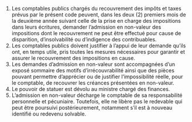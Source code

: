 1) Les comptables publics chargés du recouvrement des impôts et taxes prévus par le présent code peuvent, dans les deux (2) premiers mois de la deuxième année suivant  celle  de  la  prise  en  charge  des  impositions  dans  leurs  écritures,  demander l’admission en non-valeur des impositions dont le recouvrement ne peut être effectué pour cause de disparition, d’insolvabilité ou d’indigence des contribuables.
2) Les comptables publics doivent justifier à l’appui de leur demande qu’ils ont, en
temps utile, pris toutes les mesures nécessaires pour garantir et assurer le recouvrement des impositions en cause.
3) Les  demandes  d’admission  en  non-valeur  sont  accompagnées  d’un  exposé
sommaire des motifs d’irrécouvrabilité ainsi que des pièces pouvant permettre d’apprécier ou de justifier l’impossibilité réelle, pour le comptable, de recouvrer les créances présentées en non-valeur.
4) Le pouvoir de statuer est dévolu au ministre chargé des finances.
4) L’admission  en  non-valeur  décharge  le  comptable  de  sa  responsabilité
personnelle et pécuniaire. Toutefois, elle ne libère pas le redevable qui peut être poursuivi postérieurement, notamment s’il est à nouveau identifié ou redevenu solvable.